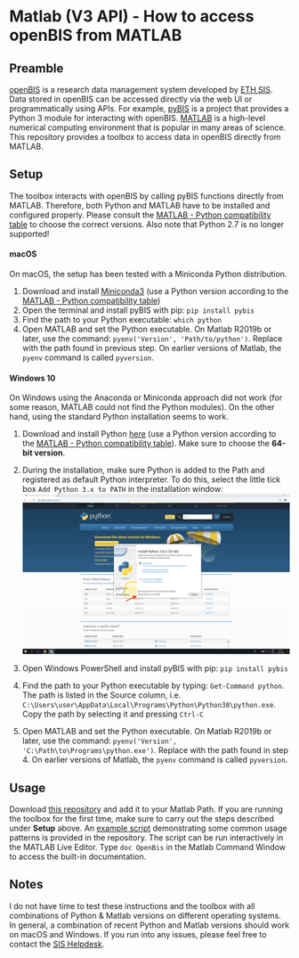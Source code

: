 # Matlab (V3 API) - How to access openBIS from MATLAB

## Preamble
[openBIS](https://wiki-bsse.ethz.ch/display/bis/Home) is a research data management system developed by [ETH SIS](https://sis.id.ethz.ch/). Data stored in openBIS can be accessed directly via the web UI or programmatically using APIs. For example, [pyBIS](https://sissource.ethz.ch/sispub/openbis/tree/master/pybis) is a project that provides a Python 3 module for interacting with openBIS. 
[MATLAB](https://ch.mathworks.com/products/matlab.html) is a high-level numerical computing environment that is popular in many areas of science. This repository provides a toolbox to access data in openBIS directly from MATLAB.

## Setup
The toolbox interacts with openBIS by calling pyBIS functions directly from MATLAB. Therefore, both Python and MATLAB have to be installed and configured properly. Please consult the [MATLAB - Python compatibility table](https://www.mathworks.com/content/dam/mathworks/mathworks-dot-com/support/sysreq/files/python-compatibility.pdf) to choose the correct versions. Also note that Python 2.7 is no longer supported!
 
#### macOS
On macOS, the setup has been tested with a Miniconda Python distribution. 
1. Download and install [Miniconda3](https://conda.io/miniconda.html) (use a Python version according to the [MATLAB - Python compatibility table](https://www.mathworks.com/content/dam/mathworks/mathworks-dot-com/support/sysreq/files/python-compatibility.pdf))
2. Open the terminal and install pyBIS with pip: `pip install pybis`
3. Find the path to your Python executable: `which python`
4. Open MATLAB and set the Python executable. On Matlab R2019b or later, use the command: `pyenv('Version', 'Path/to/python')`. Replace with the path found in previous step. On earlier versions of Matlab, the `pyenv` command is called `pyversion`.

#### Windows 10
On Windows using the Anaconda or Miniconda approach did not work (for some reason, MATLAB could not find the Python modules). On the other hand, using the standard Python installation seems to work.
1. Download and install Python [here](https://www.python.org/downloads/windows/) (use a Python version according to the [MATLAB - Python compatibility table](https://www.mathworks.com/content/dam/mathworks/mathworks-dot-com/support/sysreq/files/python-compatibility.pdf)). Make sure to choose the **64-bit version**. 
2. During the installation, make sure Python is added to the Path and registered as default Python interpreter. To do this, select the little tick box `Add Python 3.x to PATH` in the installation window:
![Python_install_windows](img/Python_install_windows.png)

3. Open Windows PowerShell and install pyBIS with pip: `pip install pybis`
4. Find the path to your Python executable by typing: `Get-Command python`. The path is listed in the Source column, i.e. `C:\Users\user\AppData\Local\Programs\Python\Python38\python.exe`. Copy the path by selecting it and pressing `Ctrl-C` 
5. Open MATLAB and set the Python executable. On Matlab R2019b or later, use the command: `pyenv('Version', 'C:\Path\to\Programs\python.exe')`. Replace with the path found in step 4. On earlier versions of Matlab, the `pyenv` command is called `pyversion`. 

## Usage
Download [this repository](https://sissource.ethz.ch/sispub/openbis/-/tree/master/api-openbis-matlab) and add it to your Matlab Path. If you are running the toolbox for the first time, make sure to carry out the steps described under **Setup** above. An [example script](https://sissource.ethz.ch/hluetcke/matlab-openbis/blob/master/openbis_example.mlx) demonstrating some common usage patterns is provided in the repository. The script can be run interactively in the MATLAB Live Editor. Type `doc OpenBis` in the Matlab Command Window to access the built-in documentation.

## Notes
I do not have time to test these instructions and the toolbox with all combinations of Python & Matlab versions on different operating systems. In general, a combination of recent Python and Matlab versions should work on macOS and Windows. If you run into any issues, please feel free to contact the [SIS Helpdesk](mailto:sis.helpdesk@ethz.ch).
